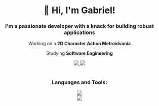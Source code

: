 <h1 align="center">👋 Hi, I'm Gabriel!</h1>

<h3 align="center">I'm a passionate developer with a knack for building robust applications</h3>

<div align="center">

 Working on a **2D Character Action Metroidvania**

 Studying **Software Engineering**

</div>

<div align="center">
  <a href="mailto:gabriel.agusto2504@gmail.com">
    <img src="https://img.shields.io/badge/Gmail-333333?style=for-the-badge&logo=gmail&logoColor=red" />
  </a>
  <a href="https://www.linkedin.com/in/gabriel-augusto-5aa35722b/" target="_blank">
    <img src="https://img.shields.io/badge/LinkedIn-0077B5?style=for-the-badge&logo=linkedin&logoColor=white" target="_blank" />
  </a>
</div>

<h1></h1>

<div align="center">
  <h3>Languages and Tools:</h3>
  <img src="https://skillicons.dev/icons?i=html,css,javascript,react,bootstrap,tailwind,rails" />
  <br/>
  <img src="https://skillicons.dev/icons?i=ruby,postgres,docker,nodejs,typescript,express,unity" /><br>
</div>
